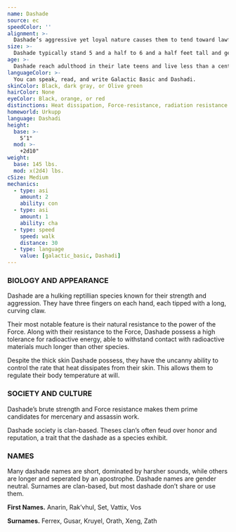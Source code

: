 ```yaml
---
name: Dashade
source: ec
speedColor: ''
alignment: >-
  Dashade’s aggressive yet loyal nature causes them to tend toward lawful dark side, though there are exceptions.
size: >-
  Dashade typically stand 5 and a half to 6 and a half feet tall and generally weigh around 200 lbs. Regardless of your position in that range, your size is Medium.
age: >-
  Dashade reach adulthood in their late teens and live less than a century.
languageColor: >-
  You can speak, read, and write Galactic Basic and Dashadi. 
skinColor: Black, dark gray, or Olive green
hairColor: None
eyeColor: Black, orange, or red
distinctions: Heat dissipation, Force-resistance, radiation resistance
homeworld: Urkupp
language: Dashadi
height:
  base: >-
    5’1"
  mod: >-
    +2d10"
weight:
  base: 145 lbs.
  mod: x(2d4) lbs.
cSize: Medium
mechanics:
  - type: asi
    amount: 2
    ability: con
  - type: asi
    amount: 1
    ability: cha
  - type: speed
    speed: walk
    distance: 30
  - type: language
    value: [galactic_basic, Dashadi]
---
```

### BIOLOGY AND APPEARANCE
Dashade are a hulking reptillian species known for their strength and aggression. They have three fingers on each hand, each tipped with a long, curving claw.

Their most notable feature is their natural resistance to the power of the Force. Along with their resistance to the Force, Dashade possess a high tolerance for radioactive energy, able to withstand contact with radioactive materials much longer than other species.

Despite the thick skin Dashade possess, they have the uncanny ability to control the rate that heat dissipates from their skin. This allows them to regulate their body temperature at will.

### SOCIETY AND CULTURE
Dashade’s brute strength and Force resistance makes them prime candidates for mercenary and assassin work.

Dashade society is clan-based. Theses clan’s often feud over honor and reputation, a trait that the dashade as a species exhibit.

### NAMES
Many dashade names are short, dominated by harsher sounds, while others are longer and seperated by an apostrophe. Dashade names are gender neutral. Surnames are clan-based, but most dashade don’t share or use them.

__First Names.__ Anarin, Rak’vhul, Set, Vattix, Vos

__Surnames.__ Ferrex, Gusar, Kruyel, Orath, Xeng, Zath



    
